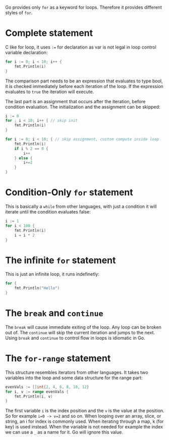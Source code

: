 Go provides only `for` as a keyword for loops. Therefore it provides different styles of `for`.
# Complete statement
C like for loop, it uses `:=` for declaration as var is not legal in loop control variable declaration:
```go
for i := 0; i < 10; i++ {
	fmt.Println(i)
}
```
The comparison part needs to be an expression that evaluates to type bool, it is checked immediately before each iteration of the loop. If the expression evaluates to `true` the iteration will execute.

The last part is an assignment that occurs after the iteration, before condition evaluation. The initialization and the assignment can be skipped:
```go
i := 0
for ; i < 10; i++ { // skip init
	fmt.Println(i)
}

for i := 0; i < 10; { // skip assignment, custom compute inside loop
	fmt.Println(i)
	if i % 2 == 0 {
		i++
	} else {
		i+=2
	}
}
```
# Condition-Only `for` statement
This is basically a `while` from other languages, with just a condition it will iterate until the condition evaluates false:
```go
i := 1
for i < 100 {
	fmt.Println(i)
	i = i * 2
}
```
# The infinite `for` statement
This is just an infinite loop, it runs indefinetly:
```go
for {
	fmt.Println("Hello")
}
```
# The `break` and `continue`
The `break` will cause immediate exiting of the loop. Any loop can be broken out of. The `continue` will skip the current iteration and jumps to the next.
Using `break` and `continue` to control flow in loops is idiomatic in Go.
# The `for-range` statement
This structure resembles iterators from other languages. It takes two variables into the loop and some data structure for the range part:
```go
evenVals := []int{2, 4, 6, 8, 10, 12}
for i, v := range evenVals {
	fmt.Println(i, v)
}
```
The first variable `i` is the index position and the `v` is the value at the position. So for example `i=0 -> v=2` and so on. When looping over an array, slice, or string, an i for index
is commonly used. When iterating through a map, k (for key) is used instead.
When the variable is not needed for example the index we can use a `_` as a name for it. Go will ignore this value.